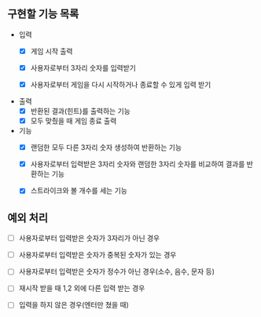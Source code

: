 ## 구현할 기능 목록
- 입력
  - [x] 게임 시작 출력
  - [x] 사용자로부터 3자리 숫자를 입력받기
  - [x] 사용자로부터 게임을 다시 시작하거나 종료할 수 있게 입력 받기


- 출력
  - [x] 반환된 결과(힌트)를 출력하는 기능
  - [x] 모두 맞췄을 때 게임 종료 출력

- 기능
  - [x] 랜덤한 모두 다른 3자리 숫자 생성하여 반환하는 기능
  - [x] 사용자로부터 입력받은 3자리 숫자와 랜덤한 3자리 숫자를 비교하여 결과를 반환하는 기능
  - [x] 스트라이크와 볼 개수를 세는 기능


## 예외 처리    
  - [ ] 사용자로부터 입력받은 숫자가 3자리가 아닌 경우
  - [ ] 사용자로부터 입력받은 숫자가 중복된 숫자가 있는 경우
  - [ ] 사용자로부터 입력받은 숫자가 정수가 아닌 경우(소수, 음수, 문자 등)

  - [ ] 재시작 받을 때 1,2 외에 다른 입력 받는 경우
  - [ ] 입력을 하지 않은 경우(엔터만 쳤을 때)